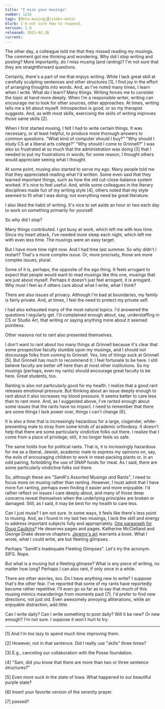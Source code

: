 ```yaml
---
title: "I miss your musings"
number: 1216
tags: [Meta-musings](index-meta)
blurb: I'm not sure how to respond.
version: 1.0
released: 2023-02-26
current: 
---
```

The other day, a colleague told me that they missed reading my musings. The comment got me thinking and wondering. Why did I stop writing and posting? More importantly, do _I_ miss musing (and ranting)? I'm not sure that they are straightforward questions.

Certainly, there's a part of me that enjoys writing. While I lack great skill at carefully sculpting sentences and other structures [1], I find joy in the effort of arranging thoughts into words. And, as I've noted many times, I learn when I write. What do I learn? Many things. Writing forces me to consider the topic at hand more deeply. When I'm a responsible writer, writing can encourage me to look for other sources, other approaches. At times, writing tells me a bit about myself. Introspection is good, or so my therapist suggests. And, as with most skills, exercising the skills of writing improves those same skills [2].

When I first started musing, I felt I had to write certain things. It was necessary, or at least helpful, to produce more thorough answers to common questions. "What kind of computer should I buy?"  "Why should I study CS at a liberal arts college?"  "Why should I come to Grinnell?"  I was also so frustrated at so much that the administration was doing [3] that I needed to put my frustrations in words; for some reason, I thought others would appreciate seeing what I thought.

At some point, musing also started to serve my ego. Many people told me that they appreciated reading what I'd written. Some even said that they learned important things, such as how the old cut-close-balance system worked. It's nice to feel useful. And, while some colleagues in the literary disciplines made fun of my writing style [4], others noted that my style seemed to fit what I was doing; not everything need be great literature.

I also liked the habit of writing. It's nice to set aside an hour or two each day to work on something primarily for yourself.

So why did I stop?

Many things contributed. I got busy at work, which left me with less time. Since my heart attack, I've needed more sleep each night, which left me with even less time. The musings were an easy target.

But I have more time right now. And I had time last summer. So why didn't I restart? That's a more complex issue. Or, more precisely, those are more complex issues, plural.

Some of it is, perhaps, the opposite of the ego thing. It feels arrogant to expect that people would want to read musings like this one, musings that are just about myself. Perhaps it doesn't just feel arrogant, it _is_ arrogant. Why must I feel as if others care about what I write, what I think?

There are also issues of privacy. Although I'm bad at boundaries, my family is fairly private. And, at times, I feel the need to protect my private self.

I had also exhausted many of the most natural topics. I'd answered the questions I regularly get. I'd complained enough about, say, understaffing in CS or Studio Art, that writing or saying anything more about it seemed pointless.

Other reasons not to rant also presented themselves.

I don't want to rant about too many things at Grinnell because it's clear that some prospective faculty stumble upon my musings, and I should not discourage folks from coming to Grinnell. Yes, lots of things suck at Grinnell [5]. But Grinnell has much to recommend it; I feel fortunate to be here. I still believe faculty are better off here than at most other institutions. So my musings (perhaps, even my rants) should encourage great faculty to be here. Great students, too.

Ranting is also not particularly good for my health. I realize that a good rant releases emotional pressure. But thinking about an issue deeply enough to rant about it also increases my blood pressure. It seems better to care less than to rant more. And, as I suggested above, I've ranted enough about some issues that the rants have no impact. I need to remember that there are some things I lack power over, things I can't change [6].

It is also a time that is increasingly hazardous for a large, cisgender, white-presenting male to stray from some kinds of academic orthodoxy. It doesn't help that there are some particularly vindictive folks out there. I realize that I come from a place of privilege; still, it no longer feels so safe.

The same holds true for political rants. That is, it is increasingly hazardous for me as a liberal, Jewish, academic male to express my opinions on, say, the evils of encouraging children to work in meat-packing plants or, in an odd pairing, forbidding the use of SNAP funds for meat. As I said, there are some particularly vindictive folks out there.

So, although these are "SamR's Assorted Musings _and_ Rants", I need to focus more on musing rather than ranting. However, I must admit that I have more fun ranting, perhaps even finding it easier and more enjoyable. I'd rather reflect on issues I care deeply about, and many of those deep concerns reveal themselves when the underlying principles are broken or damaged. Still, as I said, it may be best for my health to care less.

Can I just muse? I am not sure. In some ways, it feels like there's less point to musing. And, as I found in my last two musings, I lack the skill and energy to address important subjects fully and appropriately. [One paragraph for Doug Caulkins](caulkins-et-al-2023-02-25)? He deserves pages and pages. Katherine McClelland and George Drake deserve chapters. [Jeremy's art](chen-2023-02-24) warrants a book. What I wrote, what I could write, are but fleeting glimpses.

Perhaps "SamR's Inadequate Fleeting Glimpses". Let's try the acronym. SIFG. Nope.

But what is a musing but a fleeting glimpse? What is any piece of writing, no matter how long? Perhaps I can also rant, if only once in a while.

There are other worries, too. Do I have anything new to write? I suppose that's the other fear. I've reported that some of my rants have reportedly become rather repetitive. I'll even go so far as to say that much of this musing mimics meanderings from moments past [7]. I'd prefer to find new directions, not just old. Even awesomely annoying alliterations, while an enjoyable distraction, add little.

Can I write daily? Can I write something to post daily? Will it be new? Or new enough? I'm not sure. I suppose it won't hurt to try.

---

[1] And I'm too lazy to spend much time improving them.

[2] However, not in that sentence. Did I really use "skills" three times?

[3] E.g., canceling our collaboration with the Posse foundation.

[4] "Sam, did you know that there are more than two or three sentence structures?"

[5] Even more suck in the state of Iowa. What happened to our beautiful purple state?

[6] Insert your favorite version of the serenity prayer.

[7] passed?
